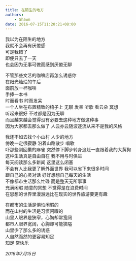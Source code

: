 ```yaml
---
title: 在陌生的地方
authors:
    - Shawn
date: 2016-07-15T11:20:21+08:00
---
```


我以为在陌生的地方  
我就不会再有厌倦感  
可是我错了  
即便只去了一天  
也会因为无事可做而感到厌倦无聊  

不管那些文艺的咖啡店再怎么诱惑你  
在阳光灿烂的午后  
面前放一杯咖啡  
手捧一本书  
时而看书 时而发呆  
一个人坐在布置精致的椅子上 无聊 发呆 听歌 看云朵 冥想  
听起来很好 不过都是因为无聊  
而且越来越会觉得没有必要去这种地方做这种事  
因为大家都去那么做了 人云亦云随波逐流从来不是我的风格  

我还不如去找个小山村 人少的地方  
傍晚一定很寂静 沿着山路散步 唱歌  
吓那些刚回巢的麻雀 突然停下脚步转身追赶一直跟着我的大黄狗  
这种生活真是自由自在 我不用与时俱进  
每天阅读那么多新闻 这里这么闭塞  
不会有人比我更了解外面世界 我可以省下来很多时间  
跟自己的心灵对话 好好想想自己每天的生活  
不像都市生活那么忙碌 而是整天无所事事  
充满闲暇 随意的冥想 不觉得是在浪费时间  
在思想的世界里漫游远比在现实的世界旅游要更有趣  

在都市的生活是惧怕闲暇的  
而在山村的生活是习惯闲暇的  
山里人眼界是狭窄，心胸却常宽阔  
都市人眼界宽阔，心胸却可能狭隘  
山里少了那么多的诱惑  
人自然而然的更容易知足  
知足 常快乐  

*2016年7月15日*
